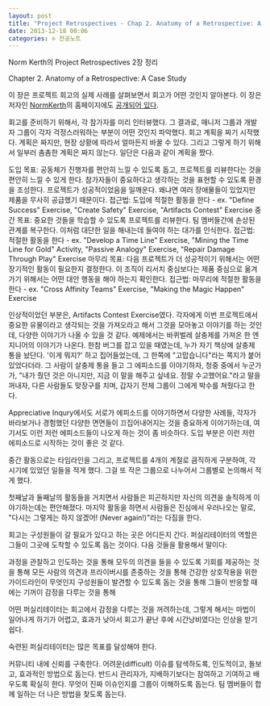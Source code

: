 ```yaml
---
layout: post
title: "Project Retrospectives - Chap 2. Anatomy of a Retrospective: A Case Study"
date: 2013-12-18 00:06
categories: ⊙ 전공노트
---
```


Norm Kerth의 Project Retrospectives 2장 정리

Chapter 2. Anatomy of a Retrospective: A Case Study


이 장은 프로젝트 회고의 실제 사례를 살펴보면서 회고가 어떤 것인지 알아본다. 이 장은 저자인 [NormKerth](/NormKerth)의 홈페이지에도 [공개되어 있다](http://www.retrospectives.com/pages/Anatomy.html). 



회고를 준비하기 위해서, 각 참가자를 미리 인터뷰했다. 그 결과로, 매니저 그룹과 개발자 그룹이 각자 걱정스러워하는 부분이 어떤 것인지 파악했다. 회고 계획을 짜기 시작했다. 계획은 짜지만, 현장 상황에 따라서 얼마든지 바꿀 수 있다. 그리고 그렇게 하기 위해서 일부러 촘촘한 계획은 짜지 않는다. 일단은 다음과 같이 계획을 짰다. 

도입 목표: 공동체가 진행자를 편안히 느낄 수 있도록 돕고, 프로젝트를 리뷰한다는 것을 편안히 느낄 수 있게 한다. 참가자들이 중요하다고 생각하는 것을 표현할 수 있도록 환경을 조성한다. 프로젝트가 성공적이었음을 일깨운다. 왜냐면 여러 장애물들이 있었지만 제품을 무사히 공급했기 때문이다. 접근법: 도입에 적절한 활동을 한다 - ex. "Define Success" Exercise, "Create Safety" Exercise, "Artifacts Contest" Exercise 중간 목표: 중요한 것들을 학습할 수 있도록 프로젝트를 리뷰한다. 팀 멤버들간에 손상된 관계를 복구한다. 이처럼 대단한 일을 해내는데 들여야 하는 대가를 인식한다. 접근법: 적절한 활동을 한다 - ex. "Develop a Time Line" Exercise, "Mining the Time Line for Gold" Activity, "Passive Analogy" Exercise, "Repair Damage Through Play" Exercise 마무리 목표: 다음 프로젝트가 더 성공적이기 위해서는 어떤 장기적인 활동이 필요한지 결정한다. 이 조직이 리서치 중심보다는 제품 중심으로 옮겨가기 위해서는 어떤 대안 행동을 해야 하는지 확인한다. 접근법: 마무리에 적절한 활동을 한다 - ex. "Cross Affinity Teams" Exercise, "Making the Magic Happen" Exercise

인상적이었던 부분은, Artifacts Contest Exercise였다. 각자에게 이번 프로젝트에서 중요한 유물이라고 생각되는 것을 가져오라고 해서 그것을 모아놓고 이야기를 하는 것인데, 다양한 이야기가 나올 수 있을 것 같다. 예제에서는 바퀴벌레 살충제를 가져온 한 엔지니어의 이야기가 나온다. 한참 버그를 잡고 있을 때였는데, 누가 자기 책상에 살충제 통을 놨단다. '이게 뭐지?' 하고 집어들었는데, 그 한쪽에 "고맙습니다"라는 쪽지가 붙어있었다더라. 그 사람이 살충제 통을 들고 그 에피소드를 이야기하자, 청중 중에서 누군가가, "내가 줬던 것은 아니지만, 지금 이 말을 해주고 싶네요. 정말 수고했어요."라고 말을 꺼내자, 다른 사람들도 맞장구를 치며, 갑자기 전체 그룹이 그에게 박수를 쳐줬다고 한다. 








Appreciative Inqury에서도 서로가 에피소드를 이야기하면서 다양한 사례들, 각자가 바라보거나 경험했던 다양한 면면들이 끄집어내어지는 것을 중요하게 이야기하는데, 여기서도 이런 저런 에피소드들이 나오게 하는 것이 좀 비슷하다. 도입 부분은 이런 저런 에피소드로 시작하는 것이 좋은 것 같다. 








중간 활동으로는 타임라인을 그리고, 프로젝트를 4개의 계절로 큼직하게 구분하여, 각 시기에 있었던 일들을 적게 했다. 그걸 또 작은 그룹으로 나누어서 그룹별로 논의해서 적게 했다.  








첫째날과 둘째날의 활동들을 거치면서 사람들은 피곤하지만 자신의 의견을 솔직하게 이야기하는데는 편안해졌다. 마지막 활동을 하면서 사람들은 진심에서 우러나오는 말로, "다시는 그렇게는 하지 않겠어! (Never again!)"라는 다짐을 한다.  



회고는 구성원들이 갈 필요가 있다고 하는 곳은 어디든지 간다. 퍼실리테이터의 역할은 그들이 그곳에 도착할 수 있도록 돕는 것이다. 다음 것들을 활용해서 말이다: 

과정을 관찰하고 인도하는 것을 통해 모두의 의견을 들을 수 있도록 기회를 제공하는 것을 통해 모든 사람의 의견과 프라이버시를 존중하는 것을 통해 건강한 상호작용을 위한 가이드라인이 무엇인지 구성원들이 발견할 수 있도록 돕는 것을 통해 그들이 반응할 때에는 기꺼이 감정을 다루는 것을 통해

어떤 퍼실리테이터는 회고에서 감정을 다루는 것을 꺼려하는데, 그렇게 해서는 마법이 일어나게 하기가 어렵고, 효과가 낮아서 회고가 끝난 후에 시간낭비였다는 인상을 받기 쉽다.  



숙련된 퍼실리테이터는 많은 목표를 달성해야 한다. 

커뮤니티 내에 신뢰를 구축한다. 어려운(difficult) 이슈를 탐색하도록, 인도적이고, 돌보고, 효과적인 방법으로 돕는다. 반드시 관리자가, 지배하기보다는 참여하고 기여하고 배우도록 확실히 한다. 무엇이 진짜 이슈인지를 그룹이 이해하도록 돕는다. 팀 멤버들이 합께 일하는 더 나은 방법을 찾도록 돕는다.
       
